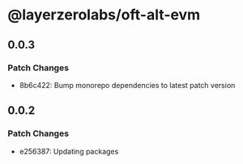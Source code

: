 # @layerzerolabs/oft-alt-evm

## 0.0.3

### Patch Changes

- 8b6c422: Bump monorepo dependencies to latest patch version

## 0.0.2

### Patch Changes

- e256387: Updating packages
